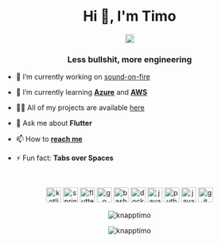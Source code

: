 <h1 align="center">Hi 👋, I'm Timo</h1>

<p align="center">
<a href="https://twitter.com/timoknapp_" target="blank"><img align="center" src="https://cdn.jsdelivr.net/npm/simple-icons@3.0.1/icons/twitter.svg" alt="tea_mo903" height="18" width="18" /></a>
</p>

<h3 align="center">Less bullshit, more engineering</h3>

- 🔭 I’m currently working on [sound-on-fire](https://github.com/timoknapp/sound-on-fire)

- 🌱 I’m currently learning **[Azure](https://github.com/topics/azure)** and **[AWS](https://github.com/topics/aws)**

- 👨‍💻 All of my projects are available [here](https://timoknapp.github.io)

- 💬 Ask me about **Flutter**

- 📫 How to **[reach me](https://twitter.com/timoknapp_)**

- ⚡ Fun fact: **Tabs over Spaces**

<br>
<p align="center">
    <img src="https://www.vectorlogo.zone/logos/kotlinlang/kotlinlang-icon.svg" alt="kotlin" width="30" height="30" />
    <img src="https://www.vectorlogo.zone/logos/springio/springio-icon.svg" alt="spring" width="30" height="30" />
    <img src="https://www.vectorlogo.zone/logos/flutterio/flutterio-icon.svg" alt="flutter" width="30" height="30" />
    <img src="https://www.vectorlogo.zone/logos/golang/golang-icon.svg" alt="go" width="30" height="30" />
    <img src="https://www.vectorlogo.zone/logos/gnu_bash/gnu_bash-icon.svg" alt="bash" width="30" height="30" />
    <img src="https://www.vectorlogo.zone/logos/docker/docker-icon.svg" alt="docker" width="30" height="30" />
    <img src="https://www.vectorlogo.zone/logos/java/java-icon.svg" alt="java" width="30" height="30" />
    <img src="https://www.vectorlogo.zone/logos/python/python-icon.svg" alt="python" width="30" height="30" />
    <img src="https://www.vectorlogo.zone/logos/javascript/javascript-icon.svg" alt="javascript" width="30"
        height="30" />
    <img src="https://www.vectorlogo.zone/logos/git-scm/git-scm-icon.svg" alt="git" width="30" height="30" />
</p>

<p align="center">
<!--<img align="left" src="https://github-readme-stats.vercel.app/api/top-langs/?username=knapptimo&layout=compact&hide=html" alt="knapptimo" />-->
<img align="center" src="https://github-readme-stats.vercel.app/api?username=knapptimo&show_icons=true&count_private=true" alt="knapptimo" />
</p>

<p align="center"> <img src="https://komarev.com/ghpvc/?username=knapptimo" alt="knapptimo" /> </p>
